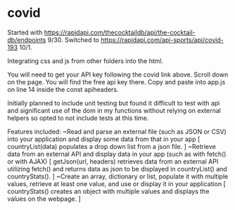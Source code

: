 # covid

Started with https://rapidapi.com/thecocktaildb/api/the-cocktail-db/endpoints 9/30.
Switched to https://rapidapi.com/api-sports/api/covid-193 10/1.

Integrating css and js from other folders into the html.

You will need to get your API key following the covid link above. Scroll down on the page. You will find the free api key there. Copy and paste into app.js on line 14 inside the const apiheaders.

Initially planned to include unit testing but found it difficult to test with api and significant use of the dom in my functions without relying on external helpers so opted to not include tests at this time.

Features included:
~Read and parse an external file (such as JSON or CSV) into your application and display some data from that in your app [ countryList(data) populates a drop down list from a json file. ]
~Retrieve data from an external API and display data in your app (such as with fetch() or with AJAX) [ getJson(url, headers) retrieves data from an external API utilizing fetch() and returns data as json to be displayed in countryList() and countryStats(). ]
~Create an array, dictionary or list, populate it with multiple values, retrieve at least one value, and use or display it in your application [ countryStats() creates an object with multiple values and displays the values on the webpage. ]
